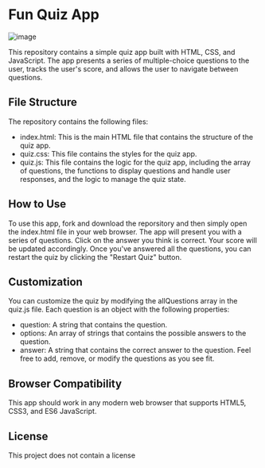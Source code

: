 # Fun Quiz App

![image](https://github.com/EleoXDA/Quiz_JS/assets/27622683/7a1058b1-ccc6-4098-b8bf-0bca9903bab8)

This repository contains a simple quiz app built with HTML, CSS, and JavaScript. The app presents a series of multiple-choice questions to the user, tracks the user's score, and allows the user to navigate between questions.

## File Structure
The repository contains the following files:

- index.html: This is the main HTML file that contains the structure of the quiz app.
- quiz.css: This file contains the styles for the quiz app.
- quiz.js: This file contains the logic for the quiz app, including the array of questions, the functions to display questions and handle user responses, and the logic to manage the quiz state.

## How to Use
To use this app, fork and download the reporsitory and then simply open the index.html file in your web browser. The app will present you with a series of questions. Click on the answer you think is correct. Your score will be updated accordingly. Once you've answered all the questions, you can restart the quiz by clicking the "Restart Quiz" button.

## Customization
You can customize the quiz by modifying the allQuestions array in the quiz.js file. Each question is an object with the following properties:

- question: A string that contains the question.
- options: An array of strings that contains the possible answers to the question.
- answer: A string that contains the correct answer to the question.
Feel free to add, remove, or modify the questions as you see fit.

## Browser Compatibility
This app should work in any modern web browser that supports HTML5, CSS3, and ES6 JavaScript.

## License
This project does not contain a license
